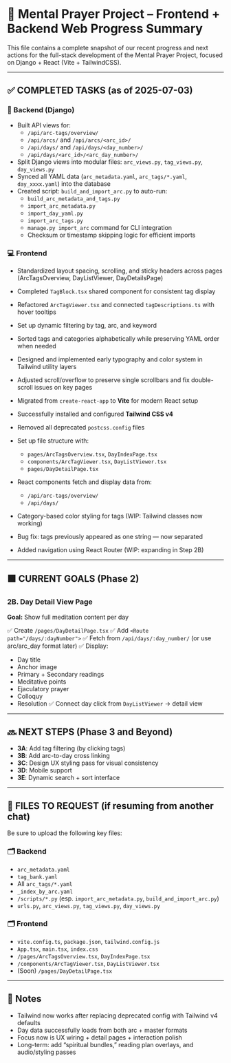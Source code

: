 # 🧱 Mental Prayer Project – Frontend + Backend Web Progress Summary

This file contains a complete snapshot of our recent progress and next actions for the full-stack development of the
Mental Prayer Project, focused on Django + React (Vite + TailwindCSS).

---

## ✅ COMPLETED TASKS (as of 2025-07-03)

### 🔧 Backend (Django)

- Built API views for:
  - `/api/arc-tags/overview/`
  - `/api/arcs/` and `/api/arcs/<arc_id>/`
  - `/api/days/` and `/api/days/<day_number>/`
  - `/api/days/<arc_id>/<arc_day_number>/`
- Split Django views into modular files: `arc_views.py`, `tag_views.py`, `day_views.py`
- Synced all YAML data (`arc_metadata.yaml`, `arc_tags/*.yaml`, `day_xxxx.yaml`) into the database
- Created script: `build_and_import_arc.py` to auto-run:
  - `build_arc_metadata_and_tags.py`
  - `import_arc_metadata.py`
  - `import_day_yaml.py`
  - `import_arc_tags.py`
  - `manage.py import_arc` command for CLI integration
  - Checksum or timestamp skipping logic for efficient imports

### 💻 Frontend

- Standardized layout spacing, scrolling, and sticky headers across pages (ArcTagsOverview, DayListViewer, DayDetailsPage)
- Completed `TagBlock.tsx` shared component for consistent tag display
- Refactored `ArcTagViewer.tsx` and connected `tagDescriptions.ts` with hover tooltips
- Set up dynamic filtering by tag, arc, and keyword
- Sorted tags and categories alphabetically while preserving YAML order when needed
- Designed and implemented early typography and color system in Tailwind utility layers
- Adjusted scroll/overflow to preserve single scrollbars and fix double-scroll issues on key pages

- Migrated from `create-react-app` to **Vite** for modern React setup
- Successfully installed and configured **Tailwind CSS v4**
- Removed all deprecated `postcss.config` files
- Set up file structure with:
  - `pages/ArcTagsOverview.tsx`, `DayIndexPage.tsx`
  - `components/ArcTagViewer.tsx`, `DayListViewer.tsx`
  - `pages/DayDetailPage.tsx`
- React components fetch and display data from:
  - `/api/arc-tags/overview/`
  - `/api/days/`
- Category-based color styling for tags (WIP: Tailwind classes now working)
- Bug fix: tags previously appeared as one string — now separated
- Added navigation using React Router (WIP: expanding in Step 2B)

---

## 🟩 CURRENT GOALS (Phase 2)

### 2B. Day Detail View Page

**Goal:** Show full meditation content per day

✅ Create `/pages/DayDetailPage.tsx`
✅ Add `<Route path="/days/:dayNumber">`
✅ Fetch from `/api/days/:day_number/` (or use arc/arc_day format later)
✅ Display:

- Day title
- Anchor image
- Primary + Secondary readings
- Meditative points
- Ejaculatory prayer
- Colloquy
- Resolution
✅ Connect day click from `DayListViewer` → detail view

---

## 🔜 NEXT STEPS (Phase 3 and Beyond)

- **3A**: Add tag filtering (by clicking tags)
- **3B**: Add arc-to-day cross linking
- **3C**: Design UX styling pass for visual consistency
- **3D**: Mobile support
- **3E**: Dynamic search + sort interface

---

## 📂 FILES TO REQUEST (if resuming from another chat)

Be sure to upload the following key files:

### 🗂 Backend

- `arc_metadata.yaml`
- `tag_bank.yaml`
- All `arc_tags/*.yaml`
- `_index_by_arc.yaml`
- `/scripts/*.py` (esp. `import_arc_metadata.py`, `build_and_import_arc.py`)
- `urls.py`, `arc_views.py`, `tag_views.py`, `day_views.py`

### 🗂 Frontend

- `vite.config.ts`, `package.json`, `tailwind.config.js`
- `App.tsx`, `main.tsx`, `index.css`
- `/pages/ArcTagsOverview.tsx`, `DayIndexPage.tsx`
- `/components/ArcTagViewer.tsx`, `DayListViewer.tsx`
- (Soon) `/pages/DayDetailPage.tsx`

---

## 💬 Notes

- Tailwind now works after replacing deprecated config with Tailwind v4 defaults
- Day data successfully loads from both arc + master formats
- Focus now is UX wiring + detail pages + interaction polish
- Long-term: add “spiritual bundles,” reading plan overlays, and audio/styling passes
